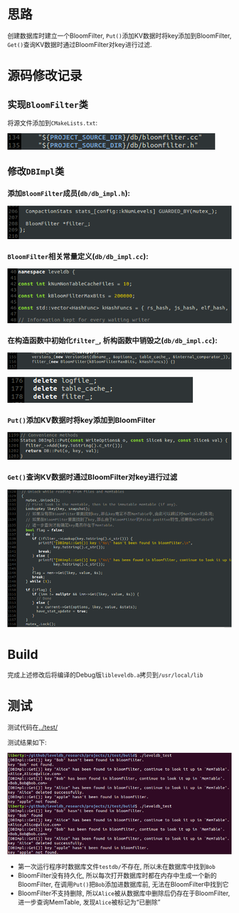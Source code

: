 # 思路
创建数据库时建立一个BloomFilter, `Put()`添加KV数据时将key添加到BloomFilter, `Get()`查询KV数据时通过BloomFilter对key进行过滤.

# 源码修改记录
## 实现`BloomFilter`类

将源文件添加到`CMakeLists.txt`:

![](images/CMakeLists.png)

## 修改`DBImpl`类
### 添加`BloomFilter`成员(`db/db_impl.h`):
![](images/db_impl1.png)

### `BloomFilter`相关常量定义(`db/db_impl.cc`):
![](images/db_impl2.png)

### 在构造函数中初始化`filter_`, 析构函数中销毁之(`db/db_impl.cc`):
![](images/db_impl3.png)

![](images/db_impl4.png)

### `Put()`添加KV数据时将key添加到BloomFilter
![](images/db_impl5.png)

### `Get()`查询KV数据时通过BloomFilter对key进行过滤
![](images/db_impl6.png)

# Build
完成上述修改后将编译的Debug版`libleveldb.a`拷贝到`/usr/local/lib`

# 测试
测试代码在[../test/](../test/)

测试结果如下:

![](images/test.png)

- 第一次运行程序时数据库文件`testdb/`不存在, 所以未在数据库中找到`Bob`
- BloomFilter没有持久化, 所以每次打开数据库时都在内存中生成一个新的BloomFilter, 在调用`Put()`把`Bob`添加进数据库前, 无法在BloomFilter中找到它
- BloomFilter不支持删除, 所以`Alice`被从数据库中删除后仍存在于BloomFilter, 进一步查询MemTable, 发现`Alice`被标记为“已删除”


